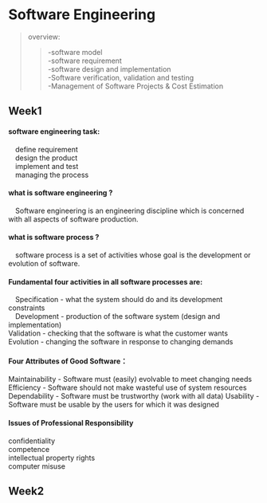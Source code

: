 # Software Engineering  

> overview:  
>> -software model  
>> -software requirement  
>> -software design and implementation  
>> -Software verification, validation and testing  
>> -Management of Software Projects & Cost Estimation

## Week1  

#### software engineering task:  
&#8195;define requirement  
&#8195;design the product  
&#8195;implement and test  
&#8195;managing the process  

#### what is software engineering ?  
&#8195;Software engineering is an engineering discipline which is concerned with all aspects of software production.  
  
#### what is software process ?  
&#8195;software process is a set of activities whose goal is the development or evolution of software.  

#### Fundamental four activities in all software processes are:  
&#8195;Specification - what the system should do and its development constraints  
&#8195;Development - production of the software system (design and implementation)  
  Validation - checking that the software is what the customer wants  
  Evolution - changing the software in response to changing demands  

#### Four Attributes of Good Software：  
  Maintainability - Software must (easily) evolvable to meet changing needs   
  Efficiency - Software should not make wasteful use of system resources  
  Dependability - Software must be trustworthy (work with all data) 
  Usability - Software must be usable by the users for which it was designed  

#### Issues of Professional Responsibility  
confidentiality  
competence  
intellectual property rights  
computer misuse  

## Week2
